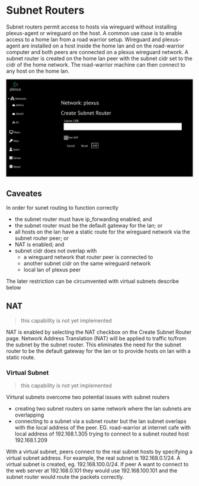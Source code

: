 # Subnet Routers
Subnet routers permit access to hosts via wireguard without installing plexus-agent or wireguard on the host.  A common use case is to enable access to a home lan from a road warrior setup.
Wireguard and plexus-agent are installed on a host inside the home lan and on the road-warrior computer and both peers are connected on a plexus wireguard network.  A subnet router is created on 
the home lan peer with the subnet cidr set to the cidr of the home network.  The road-warrior machine can then connect to any host on the home lan.

![subnet router](screenshots/subnet_router.png)
## Caveates 
In order for sunet routing to function correctly
* the subnet router must have ip_forwarding enabled; and
* the subnet router must be the default gateway for the lan; or
* all hosts on the lan have a static route for the wireguard network via the subnet router peer; or
* NAT is enabled; and
* subnet cidr does not overlap with
    * a wireguard network that router peer is connected to
    * another subnet cidr on the same wireguard network
    * local lan of plexus peer

The later restriction can be circumvented with virtual subnets describe below

## NAT
> this capability is not yet implemented

NAT is enabled by selecting the NAT checkbox on the Create Subnet Router page.  Network Address Translation (NAT) will be applied to traffic to/from the subnet by the subnet router.
This eliminates the need for the subnet router to be the default gateway for the lan or to provide hosts on lan with a static route.

### Virtual Subnet
> this capability is not yet implemented

Virtural subnets overcome two potential issues with subnet routers
* creating two subnet routers on same network where the lan subnets are overlapping
* connecting to a subnet via a subnet router but the lan subnet overlaps with the local address of the peer. EG. road-warrior at internet cafe with local address of 192.168.1.305 trying to connect to a
 subnet routed host 192.168.1.209 

With a virtual subnet, peers connect to the real subnet hosts by specifying a virtual subnet address. For example, the real subnet is 192.168.0.1/24.  A virtual subnet is created, eg. 192.168.100.0/24.
If peer A want to connect to the web server at 192.168.0.101 they would use 192.168.100.101 and the subnet router would route the packets correctly.
